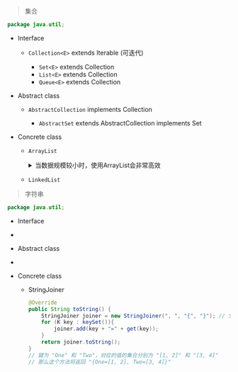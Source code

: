 > 集合

```java
package java.util;
```

- Interface
  - `Collection<E>`  extends Iterable<E> (可迭代)
    - `Set<E>` extends Collection<E>
    - `List<E>` extends Collection<E>
    - `Queue<E>` extends Collection<E>
  
- Abstract class
  - `AbstractCollection`<E> implements Collection<E>
    - `AbstractSet`<E> extends AbstractCollection<E> implements Set<E>
  
- Concrete class

  - `ArrayList` 

    <details><summary>当数据规模较小时，使用ArrayList会非常高效</summary>
        使用数组实现，数组在内存中是连续的，所以ArrayList在遍历时非常高效(O(n))<br>
        可以通过索引访问元素（O(1)）
    </details>

  - `LinkedList`




> 字符串

```java
package java.util;
```

- Interface

- 

- Abstract class

- 

- Concrete class

  - StringJoiner

    ```java
    @Override
    public String toString() {
        StringJoiner joiner = new StringJoiner(", ", "{", "}"); // 分隔符，前缀，后缀
        for (K key : keySet()){
            joiner.add(key + "=" + get(key));
        }
        return joiner.toString();
    }
    // 键为 "One" 和 "Two"，对应的值的集合分别为 "[1, 2]" 和 "[3, 4]"
    // 那么这个方法将返回 "{One=[1, 2], Two=[3, 4]}"
    ```


